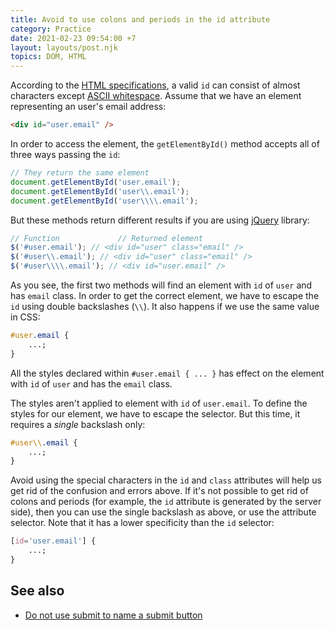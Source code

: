 ```yaml
---
title: Avoid to use colons and periods in the id attribute
category: Practice
date: 2021-02-23 09:54:00 +7
layout: layouts/post.njk
topics: DOM, HTML
---
```


According to the [HTML specifications](https://html.spec.whatwg.org/multipage/dom.html#the-id-attribute), a valid `id` can consist of almost characters except [ASCII whitespace](https://infra.spec.whatwg.org/#ascii-whitespace).
Assume that we have an element representing an user's email address:

```html
<div id="user.email" />
```

In order to access the element, the `getElementById()` method accepts all of three ways passing the `id`:

```js
// They return the same element
document.getElementById('user.email');
document.getElementById('user\\.email');
document.getElementById('user\\\\.email');
```

But these methods return different results if you are using [jQuery](https://jquery.com) library:

```js
// Function				// Returned element
$('#user.email'); // <div id="user" class="email" />
$('#user\\.email'); // <div id="user" class="email" />
$('#user\\\\.email'); // <div id="user.email" />
```

As you see, the first two methods will find an element with `id` of `user` and has `email` class.
In order to get the correct element, we have to escape the `id` using double backslashes (`\\`). It also happens if we use the same value in CSS:

```css
#user.email {
    ...;
}
```

All the styles declared within `#user.email { ... }` has effect on the element with `id` of `user` and has the `email` class.

The styles aren't applied to element with `id` of `user.email`. To define the styles for our element, we have to escape the selector.
But this time, it requires a _single_ backslash only:

```css
#user\\.email {
    ...;
}
```

Avoid using the special characters in the `id` and `class` attributes will help us get rid of the confusion and errors above.
If it's not possible to get rid of colons and periods (for example, the `id` attribute is generated by the server side), then you can use the single backslash as above, or use the attribute selector.
Note that it has a lower specificity than the `id` selector:

```css
[id='user.email'] {
    ...;
}
```

## See also

-   [Do not use submit to name a submit button](/do-not-use-submit-to-name-a-submit-button)
